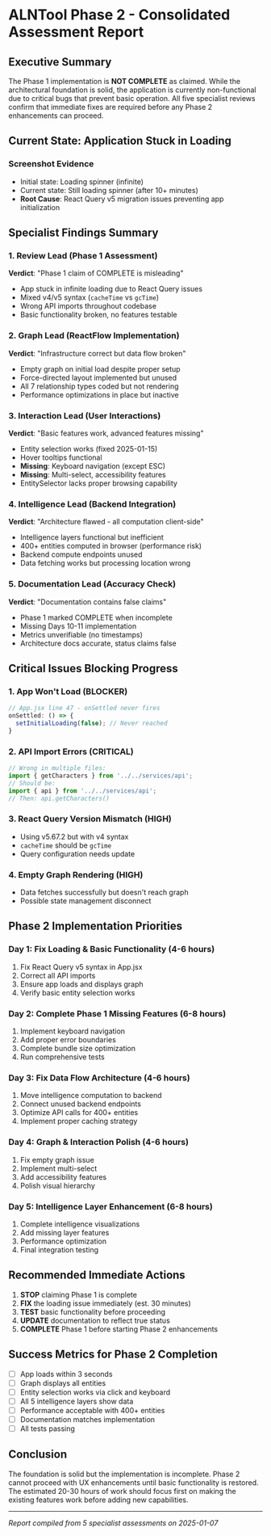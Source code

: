 # ALNTool Phase 2 - Consolidated Assessment Report

## Executive Summary

The Phase 1 implementation is **NOT COMPLETE** as claimed. While the architectural foundation is solid, the application is currently non-functional due to critical bugs that prevent basic operation. All five specialist reviews confirm that immediate fixes are required before any Phase 2 enhancements can proceed.

## Current State: Application Stuck in Loading

### Screenshot Evidence
- Initial state: Loading spinner (infinite)
- Current state: Still loading spinner (after 10+ minutes)
- **Root Cause**: React Query v5 migration issues preventing app initialization

## Specialist Findings Summary

### 1. Review Lead (Phase 1 Assessment)
**Verdict**: "Phase 1 claim of COMPLETE is misleading"
- App stuck in infinite loading due to React Query issues
- Mixed v4/v5 syntax (`cacheTime` vs `gcTime`)
- Wrong API imports throughout codebase
- Basic functionality broken, no features testable

### 2. Graph Lead (ReactFlow Implementation)
**Verdict**: "Infrastructure correct but data flow broken"
- Empty graph on initial load despite proper setup
- Force-directed layout implemented but unused
- All 7 relationship types coded but not rendering
- Performance optimizations in place but inactive

### 3. Interaction Lead (User Interactions)
**Verdict**: "Basic features work, advanced features missing"
- Entity selection works (fixed 2025-01-15)
- Hover tooltips functional
- **Missing**: Keyboard navigation (except ESC)
- **Missing**: Multi-select, accessibility features
- EntitySelector lacks proper browsing capability

### 4. Intelligence Lead (Backend Integration)
**Verdict**: "Architecture flawed - all computation client-side"
- Intelligence layers functional but inefficient
- 400+ entities computed in browser (performance risk)
- Backend compute endpoints unused
- Data fetching works but processing location wrong

### 5. Documentation Lead (Accuracy Check)
**Verdict**: "Documentation contains false claims"
- Phase 1 marked COMPLETE when incomplete
- Missing Days 10-11 implementation
- Metrics unverifiable (no timestamps)
- Architecture docs accurate, status claims false

## Critical Issues Blocking Progress

### 1. **App Won't Load** (BLOCKER)
```javascript
// App.jsx line 47 - onSettled never fires
onSettled: () => {
  setInitialLoading(false); // Never reached
}
```

### 2. **API Import Errors** (CRITICAL)
```javascript
// Wrong in multiple files:
import { getCharacters } from '../../services/api';
// Should be:
import { api } from '../../services/api';
// Then: api.getCharacters()
```

### 3. **React Query Version Mismatch** (HIGH)
- Using v5.67.2 but with v4 syntax
- `cacheTime` should be `gcTime`
- Query configuration needs update

### 4. **Empty Graph Rendering** (HIGH)
- Data fetches successfully but doesn't reach graph
- Possible state management disconnect

## Phase 2 Implementation Priorities

### Day 1: Fix Loading & Basic Functionality (4-6 hours)
1. Fix React Query v5 syntax in App.jsx
2. Correct all API imports
3. Ensure app loads and displays graph
4. Verify basic entity selection works

### Day 2: Complete Phase 1 Missing Features (6-8 hours)
1. Implement keyboard navigation
2. Add proper error boundaries
3. Complete bundle size optimization
4. Run comprehensive tests

### Day 3: Fix Data Flow Architecture (4-6 hours)
1. Move intelligence computation to backend
2. Connect unused backend endpoints
3. Optimize API calls for 400+ entities
4. Implement proper caching strategy

### Day 4: Graph & Interaction Polish (4-6 hours)
1. Fix empty graph issue
2. Implement multi-select
3. Add accessibility features
4. Polish visual hierarchy

### Day 5: Intelligence Layer Enhancement (6-8 hours)
1. Complete intelligence visualizations
2. Add missing layer features
3. Performance optimization
4. Final integration testing

## Recommended Immediate Actions

1. **STOP** claiming Phase 1 is complete
2. **FIX** the loading issue immediately (est. 30 minutes)
3. **TEST** basic functionality before proceeding
4. **UPDATE** documentation to reflect true status
5. **COMPLETE** Phase 1 before starting Phase 2 enhancements

## Success Metrics for Phase 2 Completion

- [ ] App loads within 3 seconds
- [ ] Graph displays all entities
- [ ] Entity selection works via click and keyboard
- [ ] All 5 intelligence layers show data
- [ ] Performance acceptable with 400+ entities
- [ ] Documentation matches implementation
- [ ] All tests passing

## Conclusion

The foundation is solid but the implementation is incomplete. Phase 2 cannot proceed with UX enhancements until basic functionality is restored. The estimated 20-30 hours of work should focus first on making the existing features work before adding new capabilities.

---
*Report compiled from 5 specialist assessments on 2025-01-07*